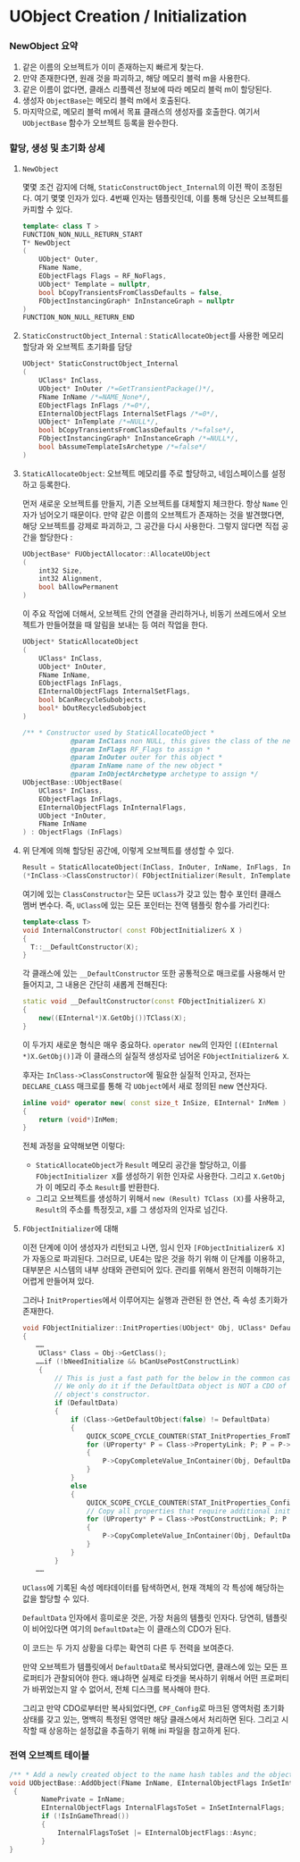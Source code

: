 # UObject Creation / Initialization

### NewObject 요약

1. 같은 이름의 오브젝트가 이미 존재하는지 빠르게 찾는다.
2. 만약 존재한다면, 원래 것을 파괴하고, 해당 메모리 블럭 m을 사용한다.
3. 같은 이름이 없다면, 클래스 리플렉션 정보에 따라 메모리 블럭 m이 할당된다.
4. 생성자 `ObjectBase`는 메모리 블럭 m에서 호출된다.
5. 마지막으로, 메모리 블럭 m에서 목표 클래스의 생성자를 호출한다. 여기서 `UObjectBase` 함수가 오브젝트 등록을 완수한다. 

### 할당, 생성 및 초기화 상세

1. `NewObject`
    
    몇몇 조건 감지에 더해, `StaticConstructObject_Internal`의 이전 짝이 조정된다. 여기 몇몇 인자가 있다. 4번째 인자는 템플릿인데, 이를 통해 당신은 오브젝트를 카피할 수 있다.
    
    ```cpp
    template< class T > 
    FUNCTION_NON_NULL_RETURN_START 
    T* NewObject
    (
    	UObject* Outer, 
    	FName Name, 
    	EObjectFlags Flags = RF_NoFlags, 
    	UObject* Template = nullptr, 
    	bool bCopyTransientsFromClassDefaults = false, 
    	FObjectInstancingGraph* InInstanceGraph = nullptr
    ) 
    FUNCTION_NON_NULL_RETURN_END
    ```
    
2. `StaticConstructObject_Internal` : `StaticAllocateObject`를 사용한 메모리 할당과 와 오브젝트 초기화를 담당
    
    ```cpp
    UObject* StaticConstructObject_Internal 
    ( 
    	UClass* InClass, 
    	UObject* InOuter /*=GetTransientPackage()*/, 
    	FName InName /*=NAME_None*/, 
    	EObjectFlags InFlags /*=0*/,
    	EInternalObjectFlags InternalSetFlags /*=0*/, 
    	UObject* InTemplate /*=NULL*/, 
    	bool bCopyTransientsFromClassDefaults /*=false*/, 
    	FObjectInstancingGraph* InInstanceGraph /*=NULL*/, 
    	bool bAssumeTemplateIsArchetype /*=false*/ 
    )
    ```
    
3. `StaticAllocateObject`: 오브젝트 메모리를 주로 할당하고, 네임스페이스를 설정하고 등록한다.
    
    먼저 새로운 오브젝트를 만들지, 기존 오브젝트를 대체할지 체크한다. 항상 `Name` 인자가 넘어오기 때문이다. 만약 같은 이름의 오브젝트가 존재하는 것을 발견했다면, 해당 오브젝트를 강제로 파괴하고, 그 공간을 다시 사용한다. 그렇지 않다면 직접 공간을 할당한다 :
    
    ```cpp
    UObjectBase* FUObjectAllocator::AllocateUObject
    (
    	int32 Size, 
    	int32 Alignment, 
    	bool bAllowPermanent
    )
    ```
    
    이 주요 작업에 더해서, 오브젝트 간의 연결을 관리하거나, 비동기 쓰레드에서 오브젝트가 만들어졌을 때 알림을 보내는 등 여러 작업을 한다.
    
    ```cpp
    UObject* StaticAllocateObject 
    (
    	UClass* InClass, 
    	UObject* InOuter, 
    	FName InName, 
    	EObjectFlags InFlags, 
    	EInternalObjectFlags InternalSetFlags, 
    	bool bCanRecycleSubobjects, 
    	bool* bOutRecycledSubobject 
    )
    
    /** * Constructor used by StaticAllocateObject * 
    			@param InClass non NULL, this gives the class of the new object, if known at this time * 
    			@param InFlags RF_Flags to assign * 
    			@param InOuter outer for this object * 
    			@param InName name of the new object * 
    			@param InObjectArchetype archetype to assign */
    UObjectBase::UObjectBase(
    	UClass* InClass, 
    	EObjectFlags InFlags, 
    	EInternalObjectFlags InInternalFlags, 
    	UObject *InOuter, 
    	FName InName
    ) : ObjectFlags (InFlags)
    ```
    
4. 위 단계에 의해 할당된 공간에, 이렇게 오브젝트를 생성할 수 있다.
    
    ```cpp
    Result = StaticAllocateObject(InClass, InOuter, InName, InFlags, InternalSetFlags, bCanRecycleSubobjects, &bRecycledSubobject);
    (*InClass->ClassConstructor)( FObjectInitializer(Result, InTemplate, bCopyTransientsFromClassDefaults, true, InInstanceGraph) );
    ```
    
    여기에 있는 `ClassConstructor`는 모든 `UClass`가 갖고 있는 함수 포인터 클래스 멤버 변수다. 즉, `UClass`에 있는 모든 포인터는 전역 템플릿 함수를 가리킨다:
    
    ```cpp
    template<class T>
    void InternalConstructor( const FObjectInitializer& X )
    {
      T::__DefaultConstructor(X);
    }
    ```
    
    각 클래스에 있는 `__DefaultConstructor` 또한 공통적으로 매크로를 사용해서 만들어지고, 그 내용은 간단히 새롭게 전해진다:
    
    ```cpp
    static void __DefaultConstructor(const FObjectInitializer& X) 
    { 
    	new((EInternal*)X.GetObj())TClass(X); 
    }
    ```
    
    이 두가지 새로운 형식은 매우 중요하다. `operator new`의 인자인 `[(EInternal *)X.GetObj()]`과 이 클래스의 실질적 생성자로 넘어온 `FObjectInitializer& X`.
    
    후자는 `InClass->ClassConstructor`에 필요한 실질적 인자고, 전자는 `DECLARE_CLASS` 매크로를 통해 각 `UObject`에서 새로 정의된 new 연산자다.
    
    ```cpp
    inline void* operator new( const size_t InSize, EInternal* InMem )
    {
        return (void*)InMem;
    }
    ```
    
    전체 과정을 요약해보면 이렇다:
    
    - `StaticAllocateObject`가 `Result` 메모리 공간을 할당하고, 이를 `FObjectInitializer X`를 생성하기 위한 인자로 사용한다. 그리고 `X.GetObj`가 이 메모리 주소 `Result`를 반환한다.
    - 그리고 오브젝트를 생성하기 위해서 `new (Result) TClass (X)`를 사용하고, `Result`의 주소를 특정짓고, `X`를 그 생성자의 인자로 넘긴다.
5. `FObjectInitializer`에 대해
    
    이전 단계에 이어 생성자가 리턴되고 나면, 임시 인자 `[FObjectInitializer& X]`가 자동으로 파괴된다. 그러므로, UE4는 많은 것을 하기 위해 이 단계를 이용하고, 대부분은 시스템의 내부 상태와 관련되어 있다. 관리를 위해서 완전히 이해하기는 어렵게 만들어져 있다.
    
    그러나 `InitProperties`에서 이루어지는 실행과 관련된 한 연산, 즉 속성 초기화가 존재한다.
    
    ```cpp
    void FObjectInitializer::InitProperties(UObject* Obj, UClass* DefaultsClass, UObject* DefaultData, bool bCopyTransientsFromClassDefaults)
    {
    　　……
        UClass* Class = Obj->GetClass();
    　　……if (!bNeedInitialize && bCanUsePostConstructLink)
        {
            // This is just a fast path for the below in the common case that we are not doing a duplicate or initializing a CDO and this is all native.
            // We only do it if the DefaultData object is NOT a CDO of the object that's being initialized. CDO data is already initialized in the
            // object's constructor.
            if (DefaultData)
            {
                if (Class->GetDefaultObject(false) != DefaultData)
                {
                    QUICK_SCOPE_CYCLE_COUNTER(STAT_InitProperties_FromTemplate);
                    for (UProperty* P = Class->PropertyLink; P; P = P->PropertyLinkNext)
                    {
                        P->CopyCompleteValue_InContainer(Obj, DefaultData);
                    }
                }
                else
                {
                    QUICK_SCOPE_CYCLE_COUNTER(STAT_InitProperties_ConfigEtcOnly);
                    // Copy all properties that require additional initialization (e.g. CPF_Config).
                    for (UProperty* P = Class->PostConstructLink; P; P = P->PostConstructLinkNext)
                    {
                        P->CopyCompleteValue_InContainer(Obj, DefaultData);
                    }
                }
            }
    　　……
    ```
    
    `UClass`에 기록된 속성 메타데이터를 탐색하면서, 현재 객체의 각 특성에 해당하는 값을 할당할 수 있다.
    
    `DefaultData` 인자에서 흥미로운 것은, 가장 처음의 템플릿 인자다. 당연히, 템플릿이 비어있다면 여기의 `DefaultData`는 이 클래스의 CDO가 된다.
    
    이 코드는 두 가지 상황을 다루는 확연히 다른 두 전력을 보여준다.
    
    만약 오브젝트가 템플릿에서 `DefaultData`로 복사되었다면, 클래스에 있는 모든 프로퍼티가 관찰되어야 한다. 왜냐하면 실제로 타겟을 복사하기 위해서 어떤 프로퍼티가 바뀌었는지 알 수 없어서, 전체 디스크를 복사해야 한다.
    
    그리고 만약 CDO로부터만 복사되었다면, `CPF_Config`로 마크된 영역처럼 초기화 상태를 갖고 있는, 명백히 특정된 영역만 해당 클래스에서 처리하면 된다. 그리고 시작할 때 상응하는 설정값을 추출하기 위해 ini 파일을 참고하게 된다.
    

### 전역 오브젝트 테이블

```cpp
/** * Add a newly created object to the name hash tables and the object array * * @param Name name to assign to this uobject */
void UObjectBase::AddObject(FName InName, EInternalObjectFlags InSetInternalFlags)
 { 
		NamePrivate = InName; 
		EInternalObjectFlags InternalFlagsToSet = InSetInternalFlags; 
		if (!IsInGameThread())
		{ 
			InternalFlagsToSet |= EInternalObjectFlags::Async; 
		}
}
```
